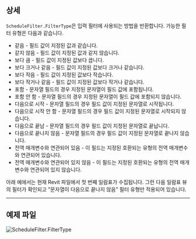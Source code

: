 ## 상세
`ScheduleFilter.FilterType`은 입력 필터에 사용되는 방법을 반환합니다.
가능한 필터 유형은 다음과 같습니다.

- 같음 - 필드 값이 지정된 값과 같습니다.
- 같지 않음 - 필드 값이 지정된 값과 같지 않습니다.
- 보다 큼 - 필드 값이 지정된 값보다 큽니다.
- 보다 크거나 같음 - 필드 값이 지정된 값보다 크거나 같습니다.
- 보다 작음 - 필드 값이 지정된 값보다 작습니다.
- 보다 작거나 같음 - 필드 값이 지정된 값보다 작거나 같습니다.
- 포함 - 문자열 필드의 경우 지정된 문자열이 필드 값에 포함됩니다.
- 포함 안 함 - 문자열 필드의 경우 지정된 문자열이 필드 값에 포함되지 않습니다.
- 다음으로 시작 - 문자열 필드의 경우 필드 값이 지정된 문자열로 시작됩니다.
- 다음으로 시작 안 함 - 문자열 필드의 경우 필드 값이 지정된 문자열로 시작되지 않습니다.
- 다음으로 끝남 - 문자열 필드의 경우 필드 값이 지정된 문자열로 끝납니다.
- 다음으로 끝나지 않음 - 문자열 필드의 경우 필드 값이 지정된 문자열로 끝나지 않습니다.
- 전역 매개변수와 연관되어 있음 - 이 필드는 지정된 호환되는 유형의 전역 매개변수와 연관되어 있습니다.
- 전역 매개변수와 연관되어 있지 않음 - 이 필드는 지정된 호환되는 유형의 전역 매개변수와 연관되어 있지 않습니다.

아래 예에서는 현재 Revit 파일에서 첫 번째 일람표가 수집됩니다. 그런 다음 일람표 뷰의 필터가 확인되고 "문자열이 다음으로 끝나지 않음" 필터 유형만 적용되어 있습니다.
___
## 예제 파일

![ScheduleFilter.FilterType](./Revit.Schedules.ScheduleFilter.FilterType_img.jpg)
